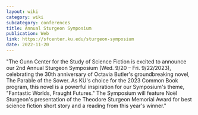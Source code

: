 ```yaml
---
layout: wiki
category: wiki
subcategory: conferences
title: Annual Sturgeon Symposium
publication: Web
link: https://sfcenter.ku.edu/sturgeon-symposium
date: 2022-11-20
---
```


"The Gunn Center for the Study of Science Fiction is excited to announce our 2nd Annual Sturgeon Symposium (Wed. 9/20 – Fri. 9/22/2023), celebrating the 30th anniversary of Octavia Butler's groundbreaking novel, The Parable of the Sower. As KU's choice for the 2023 Common Book program, this novel is a powerful inspiration for our Symposium's theme, "Fantastic Worlds, Fraught Futures." The Symposium will feature Noël Sturgeon's presentation of the Theodore Sturgeon Memorial Award for best science fiction short story and a reading from this year's winner."
